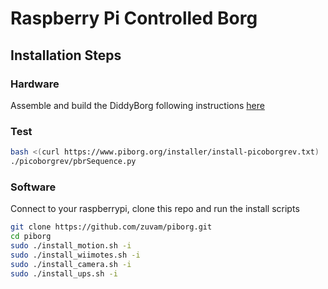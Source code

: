 # Raspberry Pi Controlled Borg

## Installation Steps
### Hardware
Assemble and build the DiddyBorg following instructions [here](https://www.piborg.org/blog/diddyborg-build-instructions "PiBorg|DiddiBorg")
### Test
```bash
bash <(curl https://www.piborg.org/installer/install-picoborgrev.txt)
./picoborgrev/pbrSequence.py 

```
### Software
Connect to your raspberrypi, clone this repo and run the install scripts
```bash
git clone https://github.com/zuvam/piborg.git
cd piborg
sudo ./install_motion.sh -i
sudo ./install_wiimotes.sh -i
sudo ./install_camera.sh -i
sudo ./install_ups.sh -i
```



